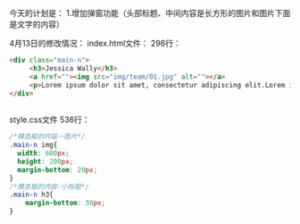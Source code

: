 今天的计划是：
1.增加弹窗功能（头部标题、中间内容是长方形的图片和图片下面是文字的内容）

4月13日的修改情况：
index.html文件：
296行：
```html  
<div class="main-n">
	 <h3>Jessica Wally</h3>
     <a href=""><img src="img/team/01.jpg" alt=""></a>
     <p>Lorem ipsum dolor sit amet, consectetur adipiscing elit.Lorem ipsum dolor sit amet, consectetur adipiscing elit.Lorem ipsum dolor sit amet, consectetur adipiscing elit.</p>
</div>  
  
```

style.css文件
536行：
```css
/*模态框的内容－图片*/
.main-n img{
  width: 600px;
  height: 200px;
  margin-bottom: 20px;
}
/*模态框的内容-小标题*/
.main-n h3{
	margin-bottom: 30px;
}
```
